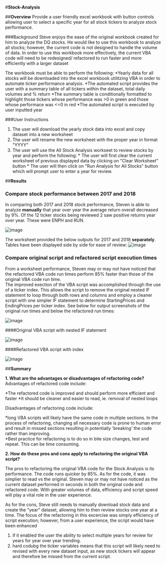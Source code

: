 #**Stock-Analysis**

##**Overview**
Provide a user friendly excel workbook with button controls allowing user to select a specific year for all stock tickers to analyze stock performance.

###Background
Steve enjoys the ease of the original workbook created for him to analyze the DQ stocks. He would like to use this workbook to analyze all stocks; however, the current code is not designed to handle the volume of data.  In order to use this workbook more effectively, the current VBA code will need to be redesigned/ refactored to run faster and more efficiently with a larger dataset

The workbook must be able to perform the following:
*Yearly data for all stocks will be downloaded into the excel workbook utilitzing VBA in order to automate ticker performance analysis. 
*The automated script provides the user with a summary table of all tickers within the dataset, total daily volumes and % return
*The summary table is conditionally formatted to highlight those tickers whose performance was >0 in green and those whose performace was <=0 in red
*The automated script is executed by user inputted year

###User Instructions
  1. The user will download the yearly stock data into excel and copy dataset into a new worksheet
  2. The user will rename the new worksheet with the proper year in format "YYYY"
  3. The user will use the All Stock Analysis workseet to review stocks by year and perform the following:
    * The user will first clear the current worksheet of previous displayed data by clicking on "Clear Worksheet" button
    * The user will then click on "Run Analysis for All Stocks" button which will prompt user to enter a year for review.


##**Results**
### Compare stock performance between 2017 and 2018

In comparing both 2017 and 2018 stock performance, Steven is able to analyze **manually** that year over year the average return overall decreased by 9%. Of the 12 ticker stocks being reviewed 2 saw positive returns year over year. These were ENPH and RUN.

![image](https://user-images.githubusercontent.com/89538802/132935402-5cbb7884-748b-4f13-b0db-80485dcc0bce.png)

The worksheet provided the below outputs for 2017 and 2018 **separately**.  Tables have been displayed side by side for ease of review:
![image](https://user-images.githubusercontent.com/89538802/132935673-fe887b46-b9ed-4e44-b7ca-15bbbd0a51f7.png)

### Compare original script and refactored script execution times
From a worksheet performance, Steven may or may not have noticed that the refactored VBA code run times perform 85% faster than those of the original VBA code run time.  
The improved exection of the VBA script was accomplished through the use of a ticker index.   This allows the script to remove the original nested IF statement to loop through both rows and columns and employ a cleaner script with one simpler IF statement to determine StartingPrices and EndingPrices per ticker index.  See below for output screenshots of the original run times and below the refactored run times:

![image](https://user-images.githubusercontent.com/89538802/132935766-1d2caeff-ec5c-4971-be18-473baf1376d6.png)

####Original VBA script with nested IF statement

![image](https://user-images.githubusercontent.com/89538802/132934096-f0b79d3b-619f-4319-919e-4b50db6e68d9.png)

####Refactored VBA script with index

![image](https://user-images.githubusercontent.com/89538802/132934146-79a0b169-d471-422c-af64-67faae2f75af.png)

##**Summary**

**1. What are the advantages or disadvantages of refactoring code?**
Advantages of refactored code include:

*The refactored code is improved and should perform more efficient and faster
*It should be cleaner and easier to read, ie. removal of nested loops

Disadvantages of refactoring code include:

*long VBA scripts will likely have the same code in multiple sections.  In the process of refactoring, changing all necessary code is prone to human error and result in missed sections resulting in potentially 'breaking' the code rather than improving.  
*Best practice for refactoring is to do so in bite size changes, test and repeat.  This can be time consuming. 


**2. How do these pros and cons apply to refactoring the original VBA script?**

The pros to refactoring the original VBA code for the Stock Analysis is its performance.  The code runs quicker by 85%. As for the code, it was simplier to read vs the original.  Steven may or may not have noticed as the current dataset performed in seconds in both the original code and refactored code.  With greater volumes of data, efficiency and script speed will play a vital role in the user experience.  

As for the cons, Steve still needs to manually download stock data and create the "year" dataset, allowing him to then review stocks one year at a time. The focus of the refactoring in this excercise was simply efficiency of script execution; however, from a user experience, the script would have been enhanced 
  1. if it enabled the user the ability to select multiple years for review for years for year over year trending. 
  2. hard codubg the ticker variables means that this script will likely need to revised with every new dataset input, as new stock tickers will appear and therefore be missed from the current script.   
